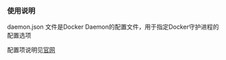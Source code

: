 ### 使用说明

daemon.json 文件是Docker Daemon的配置文件，用于指定Docker守护进程的配置选项

配置项说明见[官网](https://docs.docker.com/engine/reference/commandline/dockerd/#daemon-configuration-file)
